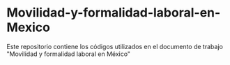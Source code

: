 # Movilidad-y-formalidad-laboral-en-Mexico
Este repositorio contiene los códigos utilizados en el documento de trabajo "Movilidad y formalidad laboral en México"

